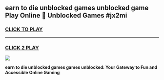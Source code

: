 
## earn to die unblocked games unblocked game Play Online 👋 Unblocked Games #jx2mi
<h3>
<a href="https://premium.freeplayer.one?title=earn_to_die_unblocked_games&ref=21F">CLICK TO PLAY</a></h3>
<hr>

<h3>
<a href="https://premium.freeplayer.one?title=earn_to_die_unblocked_games&ref=21F">CLICK 2 PLAY</a>
  
</h3>

<a href="https://premium.freeplayer.one?title=earn_to_die_unblocked_games&ref=21F/"><img src="https://clearcache.store/games.png"></a>


**earn to die unblocked games games unblocked: Your Gateway to Fun and Accessible Online Gaming**
